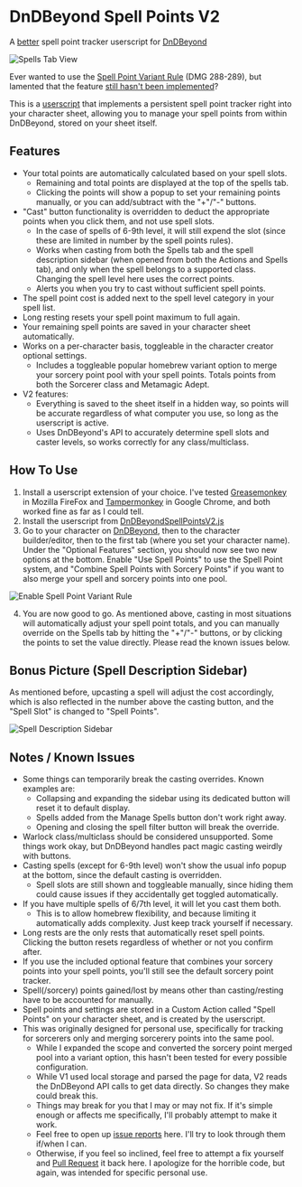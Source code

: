 # DnDBeyond Spell Points V2
A [better](https://github.com/Mwr247/DnDBeyondSpellPoints) spell point tracker userscript for [DnDBeyond](https://www.dndbeyond.com)

![Spells Tab View](https://user-images.githubusercontent.com/613020/121749639-02e1d280-cad9-11eb-85f6-2479ec8c1baf.png)

Ever wanted to use the [Spell Point Variant Rule](https://www.dndbeyond.com/sources/dmg/dungeon-masters-workshop#VariantSpellPoints) (DMG 288-289), but lamented that the feature [still hasn't been implemented](https://dndbeyond.zendesk.com/hc/en-us/community/posts/360023004153-Spell-Points)?

This is a [userscript](https://en.wikipedia.org/wiki/Userscript) that implements a persistent spell point tracker right into your character sheet, allowing you to manage your spell points from within DnDBeyond, stored on your sheet itself.

## Features
* Your total points are automatically calculated based on your spell slots.
  * Remaining and total points are displayed at the top of the spells tab.
  * Clicking the points will show a popup to set your remaining points manually, or you can add/subtract with the "+"/"-" buttons.
* "Cast" button functionality is overridden to deduct the appropriate points when you click them, and not use spell slots.
  * In the case of spells of 6-9th level, it will still expend the slot (since these are limited in number by the spell points rules).
  * Works when casting from both the Spells tab and the spell description sidebar (when opened from both the Actions and Spells tab), and only when the spell belongs to a supported class. Changing the spell level here uses the correct points.
  * Alerts you when you try to cast without sufficient spell points.
* The spell point cost is added next to the spell level category in your spell list.
* Long resting resets your spell point maximum to full again.
* Your remaining spell points are saved in your character sheet automatically.
* Works on a per-character basis, toggleable in the character creator optional settings.
  * Includes a toggleable popular homebrew variant option to merge your sorcery point pool with your spell points. Totals points from both the Sorcerer class and Metamagic Adept.
* V2 features:
  * Everything is saved to the sheet itself in a hidden way, so points will be accurate regardless of what computer you use, so long as the userscript is active.
  * Uses DnDBeyond's API to accurately determine spell slots and caster levels, so works correctly for any class/multiclass.

## How To Use

1. Install a userscript extension of your choice. I've tested [Greasemonkey](https://addons.mozilla.org/en-US/firefox/addon/greasemonkey/) in Mozilla FireFox and [Tampermonkey](https://chrome.google.com/webstore/detail/tampermonkey/dhdgffkkebhmkfjojejmpbldmpobfkfo) in Google Chrome, and both worked fine as far as I could tell.
2. Install the userscript from [DnDBeyondSpellPointsV2.js](https://raw.githubusercontent.com/Mwr247/DnDBeyondSpellPointsV2/main/DnDBeyondSpellPointsV2.js)
3. Go to your character on [DnDBeyond](https://www.dndbeyond.com/my-characters), then to the character builder/editor, then to the first tab (where you set your character name). Under the "Optional Features" section, you should now see two new options at the bottom. Enable "Use Spell Points" to use the Spell Point system, and "Combine Spell Points with Sorcery Points" if you want to also merge your spell and sorcery points into one pool.

![Enable Spell Point Variant Rule](https://user-images.githubusercontent.com/613020/121753588-ab476500-cae0-11eb-9e75-2f4e6a91244f.png)

4. You are now good to go. As mentioned above, casting in most situations will automatically adjust your spell point totals, and you can manually override on the Spells tab by hitting the "+"/"-" buttons, or by clicking the points to set the value directly. Please read the known issues below.

## Bonus Picture (Spell Description Sidebar)

As mentioned before, upcasting a spell will adjust the cost accordingly, which is also reflected in the number above the casting button, and the "Spell Slot" is changed to "Spell Points".

![Spell Description Sidebar](https://user-images.githubusercontent.com/613020/121754393-86ec8800-cae2-11eb-8a58-fb6ab1e5c416.png)

## Notes / Known Issues

* Some things can temporarily break the casting overrides. Known examples are:
  * Collapsing and expanding the sidebar using its dedicated button will reset it to default display.
  * Spells added from the Manage Spells button don't work right away.
  * Opening and closing the spell filter button will break the override.
* Warlock class/multiclass should be considered unsupported. Some things work okay, but DnDBeyond handles pact magic casting weirdly with buttons.
* Casting spells (except for 6-9th level) won't show the usual info popup at the bottom, since the default casting is overridden.
  * Spell slots are still shown and toggleable manually, since hiding them could cause issues if they accidentally get toggled automatically.
* If you have multiple spells of 6/7th level, it will let you cast them both.
  * This is to allow homebrew flexibility, and because limiting it automatically adds complexity. Just keep track yourself if necessary.
* Long rests are the only rests that automatically reset spell points. Clicking the button resets regardless of whether or not you confirm after.
* If you use the included optional feature that combines your sorcery points into your spell points, you'll still see the default sorcery point tracker.
* Spell(/sorcery) points gained/lost by means other than casting/resting have to be accounted for manually.
* Spell points and settings are stored in a Custom Action called "Spell Points" on your character sheet, and is created by the userscript.
* This was originally designed for personal use, specifically for tracking for sorcerers only and merging sorcerery points into the same pool.
  * While I expanded the scope and converted the sorcery point merged pool into a variant option, this hasn't been tested for every possible configuration.
  * While V1 used local storage and parsed the page for data, V2 reads the DnDBeyond API calls to get data directly. So changes they make could break this.
  * Things may break for you that I may or may not fix. If it's simple enough or affects me specifically, I'll probably attempt to make it work.
  * Feel free to open up [issue reports](https://github.com/Mwr247/DnDBeyondSpellPointsV2/issues) here. I'll try to look through them if/when I can.
  * Otherwise, if you feel so inclined, feel free to attempt a fix yourself and [Pull Request](https://github.com/Mwr247/DnDBeyondSpellPointsV2/pulls) it back here. I apologize for the horrible code, but again, was intended for specific personal use.

